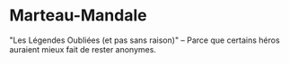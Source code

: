 # Marteau-Mandale
"Les Légendes Oubliées (et pas sans raison)" – Parce que certains héros auraient mieux fait de rester anonymes.
